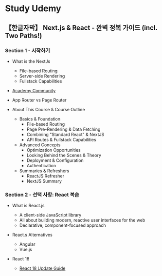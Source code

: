 # Study Udemy

## 【한글자막】 Next.js & React - 완벽 정복 가이드 (incl. Two Paths!)

### Section 1 - 시작하기

- What is the NextJs
  - File-based Routing
  - Server-side Rendering
  - Fullstack Capabilities

- [Academy Community](https://academind.com/community/)

- App Router vs Page Router

- About This Course & Course Outline
  - Basics & Foundation
    - File-based Routing
    - Page Pre-Rendering & Data Fetching
    - Combining "Standard React" & NextJS
    - API Routes & Fullstack Capabilities
  - Advanced Concepts
    - Optimization Opportunities
    - Looking Behind the Scenes & Theory
    - Deployment & Configuration
    - Authentication
  - Summaries & Refreshers
    - ReactJS Refresher
    - NextJS Summary

### Section 2 - 선택 사항: React 복습

- What is React.js
  - A client-side JavaScript library
  - All about building modern, reactive user interfaces for the web
  - Declarative, component-focused approach

- React.s Alternatives
  - Angular
  - Vue.js

- React 18
  - [React 18 Update Guide](https://academind.com/tutorials/react-18-update-guide)
